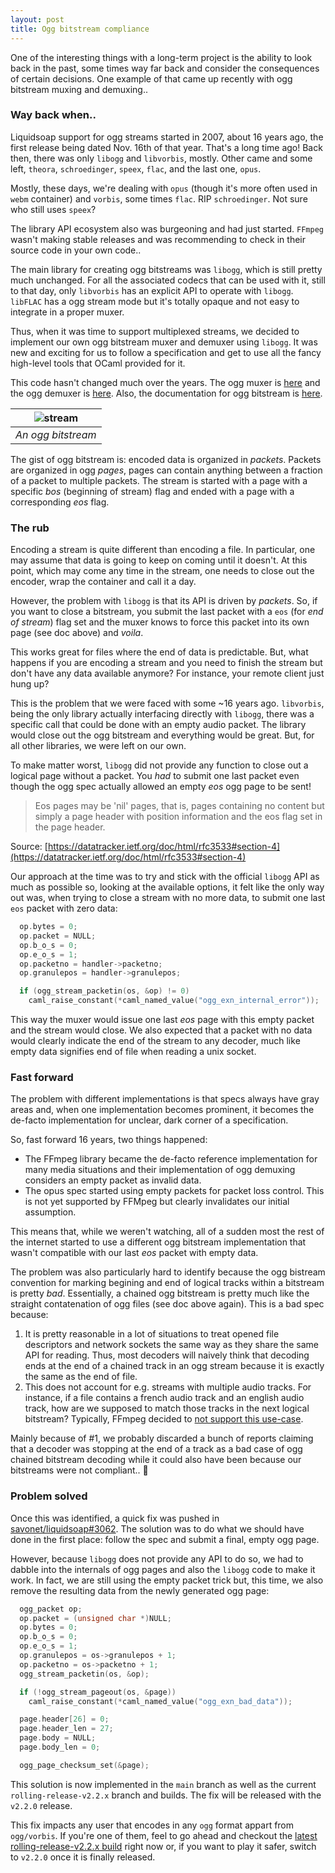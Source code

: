 ```yaml
---
layout: post
title: Ogg bitstream compliance
---
```


One of the interesting things with a long-term project is the ability to look back in the past, some times way far back and consider the consequences of certain
decisions. One example of that came up recently with ogg bitstream muxing and demuxing..

### Way back when..

Liquidsoap support for ogg streams started in 2007, about 16 years ago, the first release being dated Nov. 16th of that year. That's a long time ago!
Back then, there was only `libogg` and `libvorbis`, mostly. Other came and some left, `theora`, `schroedinger`, `speex`, `flac`, and the last one, `opus`.

Mostly, these days, we're dealing with `opus` (though it's more often used in `webm` container) and `vorbis`, some times `flac`. RIP `schroedinger`. Not sure
who still uses `speex`?

The library API ecosystem also was burgeoning and had just started. `FFmpeg` wasn't making stable releases and was recommending to check in their source code in your own
code..

The main library for creating ogg bitstreams was `libogg`, which is still pretty much unchanged. For all the associated codecs that can be used with it,
still to that day, only `libvorbis` has an explicit API to operate with `libogg`. `libFLAC` has a ogg stream mode but it's totally opaque and
not easy to integrate in a proper muxer.

Thus, when it was time to support multiplexed streams, we decided to implement our own ogg bitstream muxer and demuxer using `libogg`. It was new and exciting
for us to follow a specification and get to use all the fancy high-level tools that OCaml provided for it. 

This code hasn't changed much over the years. The ogg muxer is [here](https://github.com/savonet/liquidsoap/blob/main/src/core/ogg_formats/ogg_muxer.mli)
and the ogg demuxer is [here](https://github.com/savonet/ocaml-ogg/blob/main/src/ogg_decoder.mli). Also, the documentation for ogg bitstream is [here](https://xiph.org/ogg/doc/oggstream.html).

| ![stream](https://github.com/savonet/blog/assets/871060/891c63ef-473a-41ed-af78-1a4210f77773) |
|:--:| 
| *An ogg bitstream* |

The gist of ogg bitstream is: encoded data is organized in _packets_. Packets are organized in ogg _pages_, pages can contain anything between a fraction
of a packet to multiple packets. The stream is started with a page with a specific _bos_ (beginning of stream) flag and ended with a page with a corresponding _eos_ flag.

### The rub

Encoding a stream is quite different than encoding a file. In particular, one may assume that data is going to keep on coming until it doesn't. At this point,
which may come any time in the stream, one needs to close out the encoder, wrap the container and call it a day.

However, the problem with `libogg` is that its API is driven by _packets_. So, if you want to close a bitstream, you submit the last packet with a `eos`
(for _end of stream_) flag set and the muxer knows to force this packet into its own page (see doc above) and _voila_.

This works great for files where the end of data is predictable. But, what happens if you are encoding a stream and you need to finish the stream but don't have any data available anymore? For instance, your
remote client just hung up?

This is the problem that we were faced with some ~16 years ago. `libvorbis`, being the only library actually interfacing directly with `libogg`, there
was a specific call that could be done with an empty audio packet. The library would close out the ogg bitstream and everything would be great. But, for all
other libraries, we were left on our own.

To make matter worst, `libogg` did not provide any function to close out a logical page without a packet. You _had_ to submit one last packet even though
the ogg spec actually allowed an empty _eos_ ogg page to be sent!

> Eos pages may be 'nil' pages, that is, pages containing no content but simply a page header with position information and the eos flag set in the page header.

Source: [https://datatracker.ietf.org/doc/html/rfc3533#section-4](https://datatracker.ietf.org/doc/html/rfc3533#section-4)

Our approach at the time was to try and stick with the official `libogg` API as much as possible so, looking at the available options, 
it felt like the only way out was, when trying to close a stream with no more data, to submit one last `eos` packet with zero data:

```c
  op.bytes = 0;
  op.packet = NULL;
  op.b_o_s = 0;
  op.e_o_s = 1;
  op.packetno = handler->packetno;
  op.granulepos = handler->granulepos;

  if (ogg_stream_packetin(os, &op) != 0)
    caml_raise_constant(*caml_named_value("ogg_exn_internal_error"));
```

This way the muxer would issue one last _eos_ page with this empty packet and the stream would close. We also expected that a packet
with no data would clearly indicate the end of the stream to any decoder, much like empty data signifies end of file when reading a unix socket.

### Fast forward

The problem with different implementations is that specs always have gray areas and, when one implementation becomes prominent, it becomes 
the de-facto implementation for unclear, dark corner of a specification.

So, fast forward 16 years, two things happened:
* The FFmpeg library became the de-facto reference implementation for many media situations and their implementation of ogg demuxing considers an empty packet as invalid data.
* The opus spec started using empty packets for packet loss control. This is not yet supported by FFMpeg but clearly invalidates our initial assumption.

This means that, while we weren't watching, all of a sudden most the rest of the internet started to use a different ogg bitstream implementation 
that wasn't compatible with our last _eos_ packet with empty data.

The problem was also particularly hard to identify because the ogg bistream convention for marking begining and end of logical tracks within a bitstream is pretty _bad_.
Essentially, a chained ogg bitstream is pretty much like the straight contatenation of ogg files (see doc above again). This is a bad spec because:
1. It is pretty reasonable in a lot of situations to treat opened file descriptors and network sockets the same way as they share the same API for reading. Thus, most decoders will naively think that decoding ends at the end of a chained track in an ogg stream because it is exactly the same as the end of file.
2. This does not account for e.g. streams with multiple audio tracks. For instance, if a file contains a french audio track and an english audio track, how are we supposed to match those tracks in the next logical bitstream?  Typically, FFmpeg decided to [not support this use-case](https://github.com/FFmpeg/FFmpeg/blob/master/libavformat/oggdec.c#L217).

Mainly because of #1, we probably discarded a bunch of reports claiming that a decoder was stopping at the end of a track as a bad case of ogg chained bitstream
decoding while it could also have been because our bitstreams were not compliant.. 🤯

### Problem solved

Once this was identified, a quick fix was pushed in [savonet/liquidsoap#3062](https://github.com/savonet/liquidsoap/pull/3062). The solution was to do what
we should have done in the first place: follow the spec and submit a final, empty ogg page.

However, because `libogg` does not provide any API to do so, we had to dabble into the internals of ogg pages and also the `libogg`
code to make it work. In fact, we are still using the empty packet trick but, this time, we also remove the resulting data from 
the newly generated ogg page:

```c
  ogg_packet op;
  op.packet = (unsigned char *)NULL;
  op.bytes = 0;
  op.b_o_s = 0;
  op.e_o_s = 1;
  op.granulepos = os->granulepos + 1;
  op.packetno = os->packetno + 1;
  ogg_stream_packetin(os, &op);

  if (!ogg_stream_pageout(os, &page))
    caml_raise_constant(*caml_named_value("ogg_exn_bad_data"));

  page.header[26] = 0;
  page.header_len = 27;
  page.body = NULL;
  page.body_len = 0;

  ogg_page_checksum_set(&page);
```

This solution is now implemented in the `main` branch as well as the current `rolling-release-v2.2.x` branch and builds. The fix will be released
with the `v2.2.0` release.

This fix impacts any user that encodes in any `ogg` format appart from `ogg/vorbis`. If you're one of them, feel to go ahead and checkout the [latest rolling-release-v2.2.x build](https://github.com/savonet/liquidsoap/releases/tag/rolling-release-v2.2.x) right now or,
if you want to play it safer, switch to `v2.2.0` once it is finally released.

